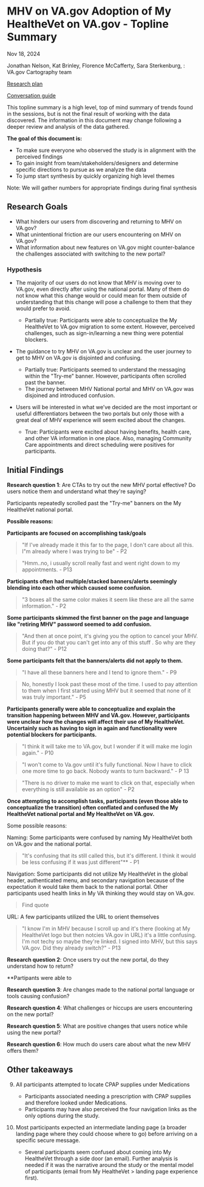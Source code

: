 # MHV on VA.gov Adoption of My HealtheVet on VA.gov - Topline Summary
Nov 18, 2024

Jonathan Nelson, Kat Brinley, Florence McCafferty, Sara Sterkenburg, : VA.gov Cartography team

[Research plan](https://github.com/department-of-veterans-affairs/va.gov-team/blob/master/products/health-care/digital-health-modernization/mhv-to-va.gov/research/adoption-study/Research-plan.md)

[Conversation guide](https://github.com/department-of-veterans-affairs/va.gov-team/blob/master/products/health-care/digital-health-modernization/mhv-to-va.gov/research/adoption-study/conversation-guide.md)

This topline summary is a high level, top of mind summary of trends found in the sessions, but is not the final result of working with the data discovered. The information in this document may change following a deeper review and analysis of the data gathered. 

**The goal of this document is:**

 - To make sure everyone who observed the study is in alignment with the perceived findings
 - To gain insight from team/stakeholders/designers and determine specific directions to pursue as we analyze the data
 - To jump start synthesis by quickly organizing high level themes 

Note: We will gather numbers for appropriate findings during final synthesis

## Research Goals	
- What hinders our users from discovering and returning to MHV on VA.gov?
- What unintentional friction are our users encountering on MHV on 
VA.gov?
- What information about new features on VA.gov might counter-balance
the challenges associated with switching to the new portal?

### Hypothesis
- The majority of our users do not know that MHV is moving over to VA.gov, even directly after using the national portal. Many of them do not know what this change would or could mean for them outside of understanding that this change will pose a challenge to them that they would prefer to avoid.
    - Partially true: Participants were able to conceptualize the My HealtheVet to VA.gov migration to some extent. However, perceived challenges, such as sign-in/learning a new thing were potential blockers. 
      
- The guidance to try MHV on VA.gov is unclear and the user journey to get to MHV on VA.gov is disjointed and confusing.
    - Partially true: Participants seemed to understand the messaging within the "Try-me" banner. However, participants often scrolled past the banner.
    - The journey between MHV National portal and MHV on VA.gov was disjoined and introduced confusion. 

- Users will be interested in what we’ve decided are the most important or useful differentiators between the two portals but only those with a great deal of MHV experience will seem excited about the changes.
    - True: Participants were excited about having benefits, health care, and other VA information in one place. Also, managing Community Care appointments and direct scheduling were positives for participants. 

## Initial Findings

**Research question 1**: Are CTAs to try out the new MHV portal effective? Do users notice them
and understand what they're saying?

Participants repeatedly scrolled past the "Try-me" banners on the My HealtheVet national portal. 

**Possible reasons:**

**Participants are focused on accomplishing task/goals**

> "If I've already made it this far to the page, I don't care about all this. I"m already where I was trying to be" - P2

> "Hmm..no, i usually scroll really fast and went right down to my appointments. - P13

**Participants often had multiple/stacked banners/alerts seemingly blending into each other which caused some confusion.**

> "3 boxes all the same color makes it seem like these are all the same information." - P2

**Some participants skimmed the first banner on the page and language like "retiring MHV" password seemed to add confusion.**

> "And then at once point, it's giving you the option to cancel your MHV. But if you do that you can't get into any of this stuff . So why are they doing that?" - P12

**Some participants felt that the banners/alerts did not apply to them.**

> "I have all these banners here and I tend to ignore them."  - P9

> No, honestly I look past these most of the time. I used to pay attention to them when I first started using MHV but it seemed that none of it was truly important." - P5

**Participants generally were able to conceptualize and explain the transition happening between MHV and VA.gov. However, participants were unclear how the changes will affect their use of My HealtheVet. Uncertainly such as having to sign in again and functionality were potential blockers for participants.** 

> "I think it will take me to VA.gov, but I wonder if it will make me login again." - P10

> "I won't come to Va.gov until it's fully functional. Now I have to click one more time to go back. Nobody wants to turn backward." - P 13

> "There is no driver to make me want to click on that, especially when everything is still available as an option" - P2

**Once attempting to accomplish tasks, participants (even those able to conceptualize the transition) often conflated and confused the My HealtheVet national portal and My HealtheVet on VA.gov.**

Some possible reasons: 

Naming: Some participants were confused by naming My HealtheVet both on VA.gov and the national portal. 

> "It's confusing that its still called this, but it's different. I think it would be less confusing if it was just different"** - P1 

Navigation: Some participants did not utilize My HealtheVet in the global header, authenticated menu, and secondary navigation because of the expectation it would take them back to the national portal. Other participants used health links in My VA thinking they would stay on VA.gov. 

> Find quote

URL: A few participants utilized the URL to orient themselves

> "I know I'm in MHV because I scroll up and it's there (looking at My HealtheVet logo but then notcies VA.gov in URL) it's a little confusing. I'm not techy so maybe they're linked. I signed into MHV, but this says VA.gov. Did they already switch?" - P13

**Research question 2**: Once users try out the new portal, do they understand how to return?

**Partipants were able to 

**Research question 3**: Are changes made to the national portal language or tools causing confusion?

**Research question 4**: What challenges or hiccups are users encountering on the new portal?

**Research question 5**: What are positive changes that users notice while using the new portal?

**Research question 6**: How much do users care about what the new MHV offers them?



## Other takeaways 

9. All participants attempted to locate CPAP supplies under Medications 
   - Participants associated needing a prescription with CPAP supplies and therefore looked under Medications. 
   - Participants may have also perceived the four navigation links as the only options during the study.  

10. Most participants expected an intermediate landing page (a broader landing page where they could choose where to go) before arriving on a specific secure message.  
    - Several participants seem confused about coming into My HealtheVet through a side door (an email). Further analysis is needed if it was the narrative around the study or the mental model of participants (email from My HealtheVet > landing page experience first).  
